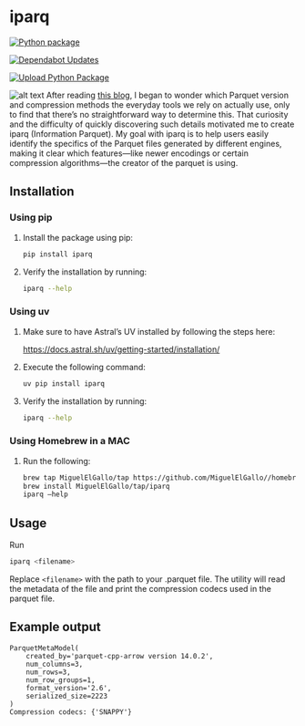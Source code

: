 # iparq

[![Python package](https://github.com/MiguelElGallo/iparq/actions/workflows/python-package.yml/badge.svg)](https://github.com/MiguelElGallo/iparq/actions/workflows/python-package.yml)

[![Dependabot Updates](https://github.com/MiguelElGallo/iparq/actions/workflows/dependabot/dependabot-updates/badge.svg)](https://github.com/MiguelElGallo/iparq/actions/workflows/dependabot/dependabot-updates)

[![Upload Python Package](https://github.com/MiguelElGallo/iparq/actions/workflows/python-publish.yml/badge.svg)](https://github.com/MiguelElGallo/iparq/actions/workflows/python-publish.yml)

![alt text](media/iparq.png)
After reading [this blog](https://duckdb.org/2025/01/22/parquet-encodings.html), I began to wonder which Parquet version and compression methods the everyday tools we rely on actually use, only to find that there’s no straightforward way to determine this. That curiosity and the difficulty of quickly discovering such details motivated me to create iparq (Information Parquet). My goal with iparq is to help users easily identify the specifics of the Parquet files generated by different engines, making it clear which features—like newer encodings or certain compression algorithms—the creator of the parquet is using.

## Installation

### Using pip

1) Install the package using pip:

    ```sh
    pip install iparq
    ```

2) Verify the installation by running:

    ```sh
    iparq --help
    ```

### Using uv

1) Make sure to have Astral’s UV installed by following the steps here:  

    <https://docs.astral.sh/uv/getting-started/installation/>

2) Execute the following command:

    ```sh
    uv pip install iparq
    ```

3) Verify the installation by running:

    ```sh
    iparq --help
    ```

### Using Homebrew in a MAC

1) Run the following:

    ```sh
    brew tap MiguelElGallo/tap https://github.com/MiguelElGallo//homebrew-iparq.git
    brew install MiguelElGallo/tap/iparq
    iparq —help
    ```
    
## Usage

Run

```sh
iparq <filename>
```

Replace `<filename>` with the path to your .parquet file. The utility will read the metadata of the file and print the compression codecs used in the parquet file.


## Example output

```log
ParquetMetaModel(
    created_by='parquet-cpp-arrow version 14.0.2',
    num_columns=3,
    num_rows=3,
    num_row_groups=1,
    format_version='2.6',
    serialized_size=2223
)
Compression codecs: {'SNAPPY'}
```